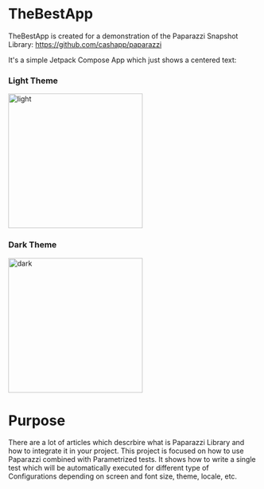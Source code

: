 # TheBestApp
TheBestApp is created for a demonstration of the Paparazzi Snapshot Library: https://github.com/cashapp/paparazzi

It's a simple Jetpack Compose App which just shows a centered text:

### Light Theme
<img width="270" alt="light" src="https://github.com/idimitrovRz/TheBestApp/assets/130829751/199ba3ea-4226-4591-b341-fd3d4ea20ba1">


### Dark Theme
<img width="270" alt="dark" src="https://github.com/idimitrovRz/TheBestApp/assets/130829751/9a8c0fef-422e-4618-aa03-f3fcd19a7d3f">

# Purpose
There are a lot of articles which descrbire what is Paparazzi Library and how to integrate it in your project. This project is focused on how to use Paparazzi combined with Parametrized tests. It shows how to write a single test which will be automatically executed for different type of Configurations depending on screen and font size, theme, locale, etc.

